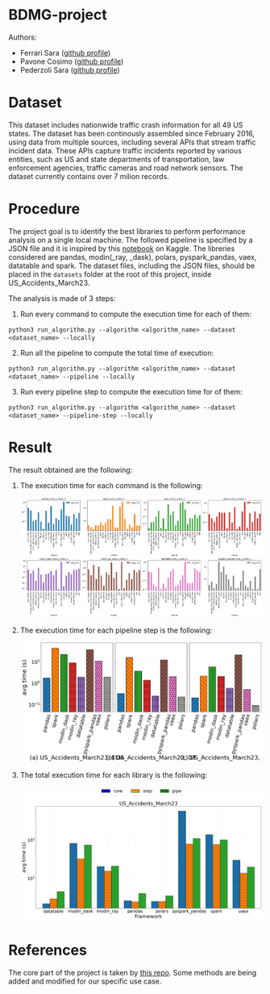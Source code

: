 # BDMG-project

Authors: 
- Ferrari Sara ([github profile](https://github.com/saraferrari))
- Pavone Cosimo ([github profile](https://github.com/cosimop2000))
- Pederzoli Sara ([github profile](https://github.com/sarapeddy))

# Dataset

This dataset includes nationwide traffic crash information for all 49 US states. The dataset has been continously assembled since February 2016, using data from multiple sources, including several APIs that stream traffic incident data. These APIs capture traffic incidents reported by various entities, such as US and state departments of transportation, law enforcement agencies, traffic cameras and road network sensors. The dataset currently contains over 7 milion records. 


# Procedure 

The project goal is to identify the best libraries to perform performance analysis on a single local machine. The followed pipeline is specified by a JSON file and it is inspired by this [notebook](https://www.kaggle.com/code/michaelbryantds/eda-of-vehicle-accident-data) on Kaggle. The libreries considered are pandas, modin(_ray, _dask), polars, pyspark_pandas, vaex, datatable and spark.
The dataset files, including the JSON files, should be placed in the `datasets` folder at the root of this project, inside US_Accidents_March23. 

The analysis is made of 3 steps:

1. Run every command to compute the execution time for each of them:
```
python3 run_algorithm.py --algorithm <algorithm_name> --dataset <dataset_name> --locally
```

2. Run all the pipeline to compute the total time of execution:
```
python3 run_algorithm.py --algorithm <algorithm_name> --dataset <dataset_name> --pipeline --locally
```

3. Run every pipeline step to compute the execution time for of them:
```
python3 run_algorithm.py --algorithm <algorithm_name> --dataset <dataset_name> --pipeline-step --locally
```

# Result
The result obtained are the following:

1. The execution time for each command is the following:
   
   ![methods time](https://github.com/cosimop2000/BDMG-vehicle-accidents/blob/master/assets/images/output1_10.png)
  
3. The execution time for each pipeline step is the following:
   
   ![steps time](https://github.com/cosimop2000/BDMG-vehicle-accidents/blob/master/assets/images/output2_10.png)
   
5. The total execution time for each library is the following:

   ![total time](https://github.com/cosimop2000/BDMG-vehicle-accidents/blob/master/assets/images/output3_10.png)




# References

The core part of the project is taken by [this repo](https://github.com/dbmodena/bento). Some methods are being added and modified for our specific use case.
